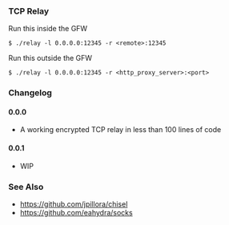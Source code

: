 ### TCP Relay

Run this inside the GFW

`$ ./relay -l 0.0.0.0:12345 -r <remote>:12345`


Run this outside the GFW

`$ ./relay -l 0.0.0.0:12345 -r <http_proxy_server>:<port>`

### Changelog

#### 0.0.0
* A working encrypted TCP relay in less than 100 lines of code

#### 0.0.1
* WIP

### See Also

* https://github.com/jpillora/chisel
* https://github.com/eahydra/socks
